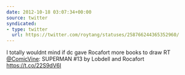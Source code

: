 ```yaml
---
date: 2012-10-18 03:07:34+00:00
source: twitter
syndicated:
- type: twitter
  url: https://twitter.com/roytang/statuses/258766244365352960/
---
```


I totally wouldnt mind if dc gave Rocafort more books to draw RT [@ComicVine](https://twitter.com/ComicVine/): SUPERMAN #13 by Lobdell and Rocafort https://t.co/22S9dV6I
